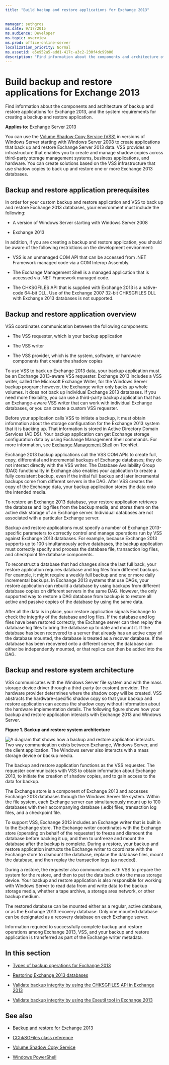 ```yaml
---
title: "Build backup and restore applications for Exchange 2013"
 
 
manager: sethgros
ms.date: 9/17/2015
ms.audience: Developer
ms.topic: overview
ms.prod: office-online-server
localization_priority: Normal
ms.assetid: e5e952a5-add1-417c-a3c2-230f4dc99b00
description: "Find information about the components and architecture of backup and restore applications for Exchange 2013, and the system requirements for creating a backup and restore application."
---
```


# Build backup and restore applications for Exchange 2013

Find information about the components and architecture of backup and restore applications for Exchange 2013, and the system requirements for creating a backup and restore application.
  
**Applies to:** Exchange Server 2013 
  
You can use the [Volume Shadow Copy Service (VSS)](http://msdn.microsoft.com/en-us/library/bb968832%28VS.85%29.aspx) in versions of Windows Server starting with Windows Server 2008 to create applications that back up and restore Exchange Server 2013 data. VSS provides an infrastructure that enables you to create and manage shadow copies across third-party storage management systems, business applications, and hardware. You can create solutions based on the VSS infrastructure that use shadow copies to back up and restore one or more Exchange 2013 databases. 
  
## Backup and restore application prerequisites
<a name="bk_systemrequirements"> </a>

In order for your custom backup and restore application and VSS to back up and restore Exchange 2013 databases, your environment must include the following:
  
- A version of Windows Server starting with Windows Server 2008 
    
- Exchange 2013
    
In addition, if you are creating a backup and restore application, you should be aware of the following restrictions on the development environment:
  
- VSS is an unmanaged COM API that can be accessed from .NET Framework managed code via a COM Interop Assembly.
    
- The Exchange Management Shell is a managed application that is accessed via .NET Framework managed code.
    
- The CHKSGFILES API that is supplied with Exchange 2013 is a native-code 64-bit DLL. Use of the Exchange 2007 32-bit CHKSGFILES DLL with Exchange 2013 databases is not supported.
    
## Backup and restore application overview
<a name="bk_components"> </a>

VSS coordinates communication between the following components: 
  
- The VSS requester, which is your backup application
    
- The VSS writer
    
- The VSS provider, which is the system, software, or hardware components that create the shadow copies
    
To use VSS to back up Exchange 2013 data, your backup application must be an Exchange 2013-aware VSS requester. Exchange 2013 includes a VSS writer, called the Microsoft Exchange Writer, for the Windows Server backup program; however, the Exchange writer only backs up whole volumes. It does not back up individual Exchange 2013 databases. If you need more flexibility, you can use a third-party backup application that has an Exchange-aware VSS writer that can work with individual Exchange databases, or you can create a custom VSS requester.
  
Before your application calls VSS to initiate a backup, it must obtain information about the storage configuration for the Exchange 2013 system that it is backing up. That information is stored in Active Directory Domain Services (AD DS). Your backup application can get Exchange storage configuration data by using Exchange Management Shell commands. For more information, see [Exchange Management Shell](http://technet.microsoft.com/en-us/library/bb123778%28v=exchg.150%29.aspx) on TechNet. 
  
Exchange 2013 backup applications call the VSS COM APIs to create full, copy, differential and incremental backups of Exchange databases; they do not interact directly with the VSS writer. The Database Availability Group (DAG) functionality in Exchange also enables your application to create a fully consistent backup, even if the initial full backup and later incremental backups come from different servers in the DAG. After VSS creates the copy of the Exchange data, your backup application stores the data onto the intended media.
  
To restore an Exchange 2013 database, your restore application retrieves the database and log files from the backup media, and stores them on the active disk storage of an Exchange server. Individual databases are not associated with a particular Exchange server. 
  
Backup and restore applications must specify a number of Exchange 2013-specific parameters to correctly control and manage operations run by VSS against Exchange 2013 databases. For example, because Exchange 2013 supports up to 100 simultaneously active databases, the backup application must correctly specify and process the database file, transaction log files, and checkpoint file database components.
  
To reconstruct a database that had changes since the last full back, your restore application requires database and log files from different backups. For example, it might require a weekly full backup and one or more daily incremental backups. In Exchange 2013 systems that use DAGs, your restore application can rebuild a database by using backups from different database copies on different servers in the same DAG. However, the only supported way to restore a DAG database from backup is to restore all active and passive copies of the database by using the same data.
  
After all the data is in place, your restore application signals Exchange to check the integrity of the database and log files. If the database and log files have been restored correctly, the Exchange server can then replay the database log files to bring the database up to date and mount it. If the database has been recovered to a server that already has an active copy of the database mounted, the database is treated as a recover database. If the database has been recovered onto a different server, the database can either be independently mounted, or that replica can then be added into the DAG.
  
## Backup and restore system architecture
<a name="bk_ExchangeVSS"> </a>

VSS communicates with the Windows Server file system and with the mass storage device driver through a third-party (or custom) provider. The hardware provider determines where the shadow copy will be created. VSS abstracts the hardware-specific shadow copy so that your backup and restore application can access the shadow copy without information about the hardware implementation details. The following figure shows how your backup and restore application interacts with Exchange 2013 and Windows Server.
  
**Figure 1. Backup and restore system architecture**

![A diagram that shows how a backup and restore application interacts. Two way communication exists between Exchange, Windows Server, and the client application. The Windows server also interacts with a mass storage device or backup media.](media/VSS_architecture_E2k7.gif)
  
The backup and restore application functions as the VSS requester. The requester communicates with VSS to obtain information about Exchange 2013, to initiate the creation of shadow copies, and to gain access to the data for backup. 
  
The Exchange store is a component of Exchange 2013 and accesses Exchange 2013 databases through the Windows Server file system. Within the file system, each Exchange server can simultaneously mount up to 100 databases with their accompanying database (.edb) files, transaction log files, and a checkpoint file.
  
To support VSS, Exchange 2013 includes an Exchange writer that is built in to the Exchange store. The Exchange writer coordinates with the Exchange store (operating on behalf of the requester) to freeze and dismount the database before backing it up, and then to unfreeze and mount the database after the backup is complete. During a restore, your backup and restore application instructs the Exchange writer to coordinate with the Exchange store to dismount the database, replace the database files, mount the database, and then replay the transaction logs (as needed).
  
During a restore, the requester also communicates with VSS to prepare the system for the restore, and then to put the data back onto the mass storage device. Your backup and restore application is also responsible for working with Windows Server to read data from and write data to the backup storage media, whether a tape archive, a storage area network, or other backup medium.
  
The restored database can be mounted either as a regular, active database, or as the Exchange 2013 recovery database. Only one mounted database can be designated as a recovery database on each Exchange server.
  
Information required to successfully complete backup and restore operations among Exchange 2013, VSS, and your backup and restore application is transferred as part of the Exchange writer metadata.
  
## In this section
<a name="bk_inthissection"> </a>

- [Types of backup operations for Exchange 2013](types-of-backup-operations-for-exchange-2013.md)
    
- [Restoring Exchange 2013 databases](restoring-exchange-2013-databases.md)
    
- [Validate backup integrity by using the CHKSGFILES API in Exchange 2013](how-to-validate-backup-integrity-by-using-the-chksgfiles-api-in-exchange-2013.md)
    
- [Validate backup integrity by using the Eseutil tool in Exchange 2013](how-to-validate-backup-integrity-by-using-the-eseutil-tool-in-exchange-2013.md)
    
## See also


- [Backup and restore for Exchange 2013](backup-and-restore-for-exchange-2013.md)
    
- [CChkSGFiles class reference](cchksgfiles-class-reference.md)
    
- [Volume Shadow Copy Service](http://msdn.microsoft.com/en-us/library/bb968832%28VS.85%29.aspx)
    
- [Windows PowerShell](http://msdn.microsoft.com/en-us/library/dd835506%28v=vs.85%29.aspx)
    

